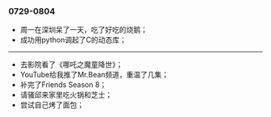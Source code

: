 ### 0729-0804
- 周一在深圳呆了一天，吃了好吃的烧鹅；
- 成功用python调起了C的动态库；

---
- 去影院看了《哪吒之魔童降世》；
- YouTube给我推了Mr.Bean频道，重温了几集；
- 补完了Friends Season 8；
- 请骚邱来家里吃火锅和芝士；
- 尝试自己烤了面包；
